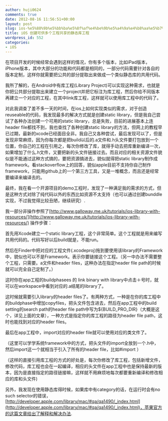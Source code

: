 ```yaml
---
author: huji0624
comments: true
date: 2012-08-16 11:56:51+00:00
layout: post
slug: ios-%e5%88%9b%e5%bb%ba%e5%8f%af%e4%be%9b%e5%a4%9a%e4%b8%aa%e5%b7%a5%e7%a8%8b%e5%85%b1%e4%ba%ab%e7%9a%84%e9%9d%99%e6%80%81%e5%ba%93%e5%b7%a5%e7%a8%8b
title: iOS 创建可供多个工程共享的静态库工程
wordpress_id: 552
categories:
- iOS
---
```


在项目开发的时候经常会遇到这样的情况，你有多个版本，比如iPad版本，iPhone版本，其中大部分的功能和代码都是相同的，一部分代码需要针对各自的版本定制，这样你就需要把公共的部分提取出来做成一个类似静态库的共用代码。

我所了解的，在Android中有库工程(Library Project)可以实现这种需求，也就是你把公共部分提取出来建立一个project并把它标注为库工程，然后你给不同版本再建立一个对应的工程，在其中link库工程，这样就可以使用库工程中的代码了。

对此我调查了差不多一天的时间，在ios上如何实现类似的需求，对于创造reuseable的代码，我发现最多的解决方式就是创建static library，但是我自己尝试了各种办法创建一个可用的static library，总是失败，目前的进展基本上连header file都找不到，我也查找了各种创建static library的方法，但网上的教程早已过期，最新的xcode已经面目全非。我自己又各种尝试，最后发现可以了，但是发现非常麻烦，因为你每次都是把build以后的.a文件和.h头文件要打包放到一个位置，你自己的工程在引用之，每次你修改了库，就得手动去把库重新编译一次，如果增加了什么.h文件，又要把新的头文件链接过去。而且对应的相关资源文件貌似是不能通过这种方式搞的，要把资源搞进去，貌似就得把static library制作成framework。看stackoverflow上的回答，貌似apple目前不支持你自己制作framework，只能用github上的一个第三方工具，又是一堆概念，而且还是经常要编译来编译去的。

最终，我在看一个开源项目的demo工程时，发现了一种满足我的需求的方式，但是这种方式对除了纯代码以外的东西比如资源不太支持（也可以通过创建bunddle实现，不过我觉得比较丑陋，继续研究）.

我一部分非操作参照了[http://www.galloway.me.uk/tutorials/ios-library-with-resources/](http://www.galloway.me.uk/tutorials/ios-library-with-resources/)
操作步骤：

首先用Xcode建立一个static library工程，这个非常简单。这个工程就是用来编写共用代码的。代码写好以后build就是，不能run。

然后在Finder中把对应的工程文件(.xcodeproj)拖到要使用该library的Framework中，貌似也可以不是Framework。表示你要链接这个工程。（另一中办法不需要整个工程，只需要。a文件和header files，这种办法在指定header file path的时候就可以完全自己定制了。）

这时你在app工程的buildphasees 的 link binary with library中点击＋号时，就可以在workspace中看到对应的.a结尾的library了。

这时候就需要引入library的header files了。有两种方式，一种是在你的库工程中的buildphase中增加copyfiles，把头文件包含进去，然后在app工程中的build setting的search path的header file path中写为${BUILD_PRO_DIR}（大概是这个，详见上面的文章），一种方式是指定你的库工程的路径为header file path，这时也能找到对应的header files。

最后在app工程中，import对应的header file就可以使用对应的类文件了。

（这里可以学学系统framework中的方式，把头文件的import全放到一个.h中，然后import这一个就相当于引入了所有的header file，比如#import ）

（这样的直接引用库工程的方式的好处是，每次你修改了库工程，包括新增文件，修改代码，库工程也会在一起编译，相应的头文件在app工程中也是保持最新的版本，因为是直接指定的路径链接嘛，这样就不用麻烦地每次都要重新编译和修改相应的库和头文件)

另外，我发现在使用静态库得时候，如果库中有category的话，在运行时会有no such selector的错误，[http://developer.apple.com/library/mac/#qa/qa1490/_index.html](http://developer.apple.com/library/mac/#qa/qa1490/_index.html)，苹果官方的这篇文章给出了解释和解决办法.
